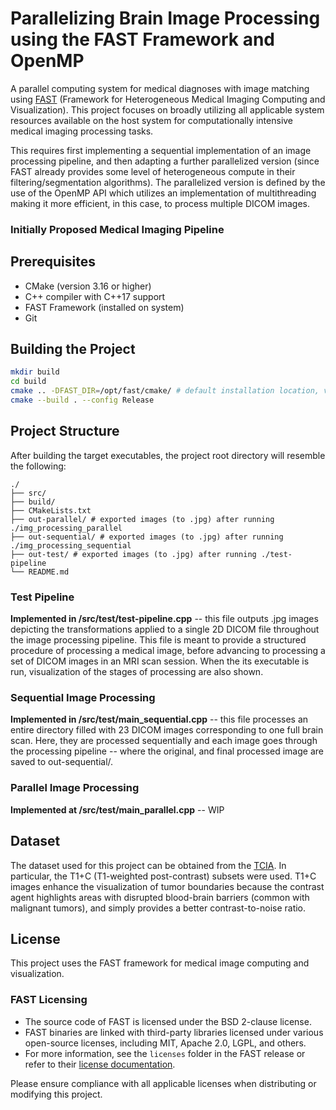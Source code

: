 # Parallelizing Brain Image Processing using the FAST Framework and OpenMP

A parallel computing system for medical diagnoses with image matching using [FAST](https://github.com/smistad/FAST/) (Framework for Heterogeneous Medical Imaging Computing and Visualization). This project focuses on broadly utilizing all applicable system resources available on the host system for computationally intensive medical imaging processing tasks.

This requires first implementing a sequential implementation of an image processing pipeline, and then adapting a further parallelized version (since FAST already provides some level of heterogeneous compute in their filtering/segmentation algorithms). The parallelized version is defined by the use of the OpenMP API which utilizes an implementation of multithreading making it more efficient, in this case, to process multiple DICOM images.

### Initially Proposed Medical Imaging Pipeline

## Prerequisites

- CMake (version 3.16 or higher)
- C++ compiler with C++17 support
- FAST Framework (installed on system)
- Git

## Building the Project

```bash
mkdir build
cd build
cmake .. -DFAST_DIR=/opt/fast/cmake/ # default installation location, varies if built from source
cmake --build . --config Release 
```

## Project Structure

After building the target executables, the project root directory will resemble the following:

```
./
├── src/
├── build/
├── CMakeLists.txt
├── out-parallel/ # exported images (to .jpg) after running ./img_processing_parallel
├── out-sequential/ # exported images (to .jpg) after running ./img_processing_sequential 
├── out-test/ # exported images (to .jpg) after running ./test-pipeline
└── README.md
```

### Test Pipeline

**Implemented in /src/test/test-pipeline.cpp** -- this file outputs .jpg images depicting the transformations applied to a single 2D DICOM file throughout the image processing pipeline. This file is meant to provide a structured procedure of processing a medical image, before advancing to processing a set of DICOM images in an MRI scan session. When the its executable is run, visualization of the stages of processing are also shown.

### Sequential Image Processing

**Implemented in /src/test/main_sequential.cpp** -- this file processes an entire directory filled with 23 DICOM images corresponding to one full brain scan. Here, they are processed sequentially and each image goes through the processing pipeline -- where the original, and final processed image are saved to out-sequential/.

### Parallel Image Processing

**Implemented at /src/test/main_parallel.cpp** -- WIP

## Dataset

The dataset used for this project can be obtained from the [TCIA](https://www.cancerimagingarchive.net/collection/brain-tumor-progression/). In particular, the T1+C (T1-weighted post-contrast) subsets were used. T1+C images enhance the visualization of tumor boundaries because the contrast agent highlights areas with disrupted blood-brain barriers (common with malignant tumors), and simply provides a better contrast-to-noise ratio.

## License

This project uses the FAST framework for medical image computing and visualization.

### FAST Licensing

- The source code of FAST is licensed under the BSD 2-clause license.
- FAST binaries are linked with third-party libraries licensed under various open-source licenses, including MIT, Apache 2.0, LGPL, and others.
- For more information, see the `licenses` folder in the FAST release or refer to their [license documentation](https://github.com/smistad/FAST/blob/master/LICENSE).

Please ensure compliance with all applicable licenses when distributing or modifying this project.
